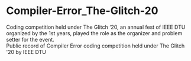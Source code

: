# Compiler-Error_The-Glitch-20
Coding competition held under The Glitch ‘20, an annual fest of IEEE DTU organized by the 1st years, played the role as the organizer and problem setter for the event. \
Public record of Compiler Error coding competition held under The Glitch '20 by IEEE DTU
